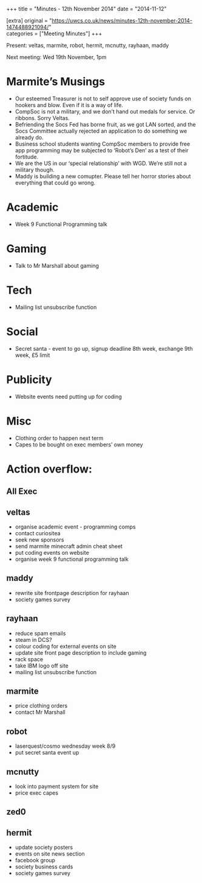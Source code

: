 +++
title = "Minutes - 12th November 2014"
date = "2014-11-12"

[extra]
original = "https://uwcs.co.uk/news/minutes-12th-november-2014-1474488921094/"    
categories = ["Meeting Minutes"]
+++

Present: veltas, marmite, robot, hermit, mcnutty, rayhaan, maddy

Next meeting: Wed 19th November, 1pm

# Marmite’s Musings

  - Our esteemed Treasurer is not to self approve use of society funds on hookers and blow. Even if it is a way of life.
  - CompSoc is not a military, and we don’t hand out medals for service. Or ribbons. Sorry Veltas.
  - Befriending the Socs Fed has borne fruit, as we got LAN sorted, and the Socs Committee actually rejected an application to do something we already do.
  - Business school students wanting CompSoc members to provide free app programming may be subjected to ‘Robot’s Den’ as a test of their fortitude.
  - We are the US in our ‘special relationship’ with WGD. We’re still not a military though.
  - Maddy is building a new comupter. Please tell her horror stories about everything that could go wrong.

# Academic

  - Week 9 Functional Programming talk

# Gaming

  - Talk to Mr Marshall about gaming

# Tech

  - Mailing list unsubscribe function

# Social

  - Secret santa - event to go up, signup deadline 8th week, exchange 9th week, £5 limit

# Publicity

  - Website events need putting up for coding

# Misc

  - Clothing order to happen next term
  - Capes to be bought on exec members’ own money

# Action overflow:

## All Exec

## veltas

  - organise academic event - programming comps
  - contact curiositea
  - seek new sponsors
  - send marmite minecraft admin cheat sheet
  - put coding events on website
  - organise week 9 functional programming talk

## maddy

  - rewrite site frontpage description for rayhaan
  - society games survey

## rayhaan

  - reduce spam emails
  - steam in DCS?
  - colour coding for external events on site
  - update site front page description to include gaming
  - rack space
  - take IBM logo off site
  - mailing list unsubscribe function

## marmite

  - price clothing orders
  - contact Mr Marshall

## robot

  - laserquest/cosmo wednesday week 8/9
  - put secret santa event up

## mcnutty

  - look into payment system for site
  - price exec capes

## zed0

## hermit

  - update society posters
  - events on site news section
  - facebook group
  - society business cards
  - society games survey
